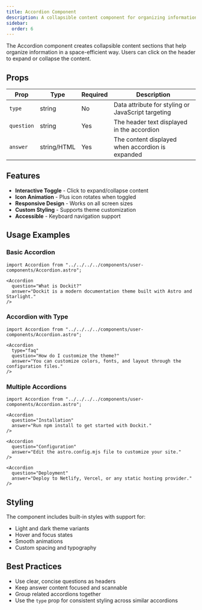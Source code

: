 ```yaml
---
title: Accordion Component
description: A collapsible content component for organizing information in expandable sections.
sidebar:
  order: 6
---
```


The Accordion component creates collapsible content sections that help organize information in a space-efficient way. Users can click on the header to expand or collapse the content.

## Props

| Prop | Type | Required | Description |
|------|------|----------|-------------|
| `type` | string | No | Data attribute for styling or JavaScript targeting |
| `question` | string | Yes | The header text displayed in the accordion |
| `answer` | string/HTML | Yes | The content displayed when accordion is expanded |

## Features

- **Interactive Toggle** - Click to expand/collapse content
- **Icon Animation** - Plus icon rotates when toggled
- **Responsive Design** - Works on all screen sizes
- **Custom Styling** - Supports theme customization
- **Accessible** - Keyboard navigation support

## Usage Examples

### Basic Accordion
```mdx
import Accordion from "../../../../components/user-components/Accordion.astro";

<Accordion 
  question="What is Dockit?" 
  answer="Dockit is a modern documentation theme built with Astro and Starlight." 
/>
```

### Accordion with Type
```mdx
import Accordion from "../../../../components/user-components/Accordion.astro";

<Accordion 
  type="faq"
  question="How do I customize the theme?" 
  answer="You can customize colors, fonts, and layout through the configuration files." 
/>
```

### Multiple Accordions
```mdx
import Accordion from "../../../../components/user-components/Accordion.astro";

<Accordion 
  question="Installation" 
  answer="Run npm install to get started with Dockit." 
/>

<Accordion 
  question="Configuration" 
  answer="Edit the astro.config.mjs file to customize your site." 
/>

<Accordion 
  question="Deployment" 
  answer="Deploy to Netlify, Vercel, or any static hosting provider." 
/>
```

## Styling

The component includes built-in styles with support for:
- Light and dark theme variants
- Hover and focus states
- Smooth animations
- Custom spacing and typography

## Best Practices

- Use clear, concise questions as headers
- Keep answer content focused and scannable
- Group related accordions together
- Use the `type` prop for consistent styling across similar accordions
